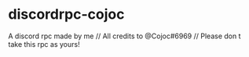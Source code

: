 # discordrpc-cojoc
A discord rpc made by me // All credits to @Cojoc#6969 // Please don t take this rpc as yours!
